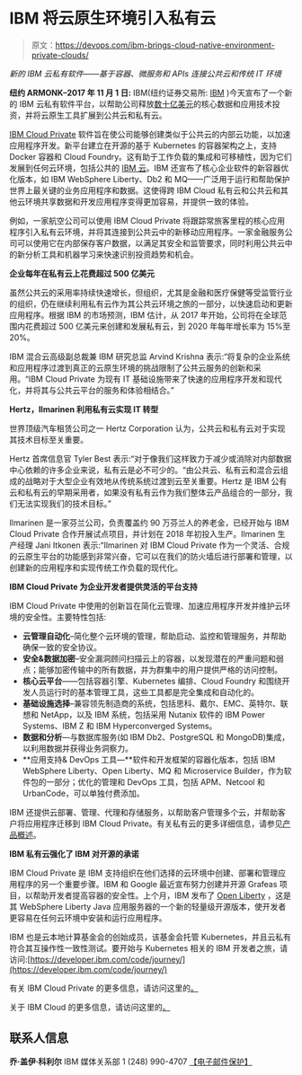 # IBM 将云原生环境引入私有云

> 原文：<https://devops.com/ibm-brings-cloud-native-environment-private-clouds/>

*新的 IBM 云私有软件——基于容器、微服务和 APIs 连接公共云和传统 IT 环境*

**纽约 ARMONK–2017 年 11 月 1 日:** IBM(纽约证券交易所: [IBM](https://www.ibm.com/investor/) )今天宣布了一个新的 IBM 云私有软件平台，以帮助公司释放[数十亿美元](https://www.forbes.com/sites/louiscolumbus/2017/04/29/roundup-of-cloud-computing-forecasts-2017/#2da9fa9731e8)的核心数据和应用技术投资，并将云原生工具扩展到公共云和私有云。

[IBM Cloud Private](https://www.ibm.com/cloud-computing/products/ibm-cloud-private/) 软件旨在使公司能够创建类似于公共云的内部云功能，以加速应用程序开发。新平台建立在开源的基于 Kubernetes 的容器架构之上，支持 Docker 容器和 Cloud Foundry。这有助于工作负载的集成和可移植性，因为它们发展到任何云环境，包括公共的 [IBM 云](https://www.ibm.com/cloud/)。IBM 还宣布了核心企业软件的新容器优化版本，如 IBM WebSphere Liberty、Db2 和 MQ——广泛用于运行和帮助保护世界上最关键的业务应用程序和数据。这使得跨 IBM Cloud 私有云和公共云和其他云环境共享数据和开发应用程序变得更加容易，并提供一致的体验。

例如，一家航空公司可以使用 IBM Cloud Private 将跟踪常旅客里程的核心应用程序引入私有云环境，并将其连接到公共云中的新移动应用程序。一家金融服务公司可以使用它在内部保存客户数据，以满足其安全和监管要求，同时利用公共云中的新分析工具和机器学习来快速识别投资趋势和机会。

**企业每年在私有云上花费超过 500 亿美元**

虽然公共云的采用率持续快速增长，但组织，尤其是金融和医疗保健等受监管行业的组织，仍在继续利用私有云作为其公共云环境之旅的一部分，以快速启动和更新应用程序。根据 IBM 的市场预测，IBM 估计，从 2017 年开始，公司将在全球范围内花费超过 500 亿美元来创建和发展私有云，到 2020 年每年增长率为 15%至 20%。

IBM 混合云高级副总裁兼 IBM 研究总监 Arvind Krishna 表示:“将复杂的企业系统和应用程序过渡到真正的云原生环境的挑战限制了公共云服务的创新和采用。“IBM Cloud Private 为现有 IT 基础设施带来了快速的应用程序开发和现代化，并将其与公共云平台的服务和体验相结合。”

**Hertz，Ilmarinen 利用私有云实现 IT 转型**

世界顶级汽车租赁公司之一 Hertz Corporation 认为，公共云和私有云对于实现其技术目标至关重要。

Hertz 首席信息官 Tyler Best 表示:“对于像我们这样致力于减少或消除对内部数据中心依赖的许多企业来说，私有云是必不可少的。“由公共云、私有云和混合云组成的战略对于大型企业有效地从传统系统过渡到云至关重要。Hertz 是 IBM 公有云和私有云的早期采用者，如果没有私有云作为我们整体云产品组合的一部分，我们无法实现我们的技术目标。”

Ilmarinen 是一家芬兰公司，负责覆盖约 90 万芬兰人的养老金，已经开始与 IBM Cloud Private 合作开展试点项目，并计划在 2018 年初投入生产。Ilmarinen 生产经理 Jani Itkonen 表示:“Ilmarinen 对 IBM Cloud Private 作为一个灵活、合规的云原生平台的功能感到非常兴奋，它可以在我们的防火墙后进行部署和管理，以创建新的应用程序和实现传统工作负载的现代化。

**IBM Cloud Private 为企业开发者提供灵活的平台支持**

IBM Cloud Private 中使用的创新旨在简化云管理、加速应用程序开发并维护云环境的安全性。主要特性包括:

*   **云管理自动化**–简化整个云环境的管理，帮助启动、监控和管理服务，并帮助确保一致的安全协议。
*   **安全&数据加密**–安全漏洞顾问扫描云上的容器，以发现潜在的严重问题和弱点；能够加密传输中的所有数据，并为群集中的用户提供严格的访问控制。
*   **核心云平台**——包括容器引擎、Kubernetes 编排、Cloud Foundry 和围绕开发人员运行时的基本管理工具，这些工具都是完全集成和自动化的。
*   **基础设施选择**–兼容领先制造商的系统，包括思科、戴尔、EMC、英特尔、联想和 NetApp，以及 IBM 系统，包括采用 Nutanix 软件的 IBM Power Systems、IBM Z 和 IBM Hyperconverged Systems。
*   **数据和分析**—与数据库服务(如 IBM Db2、PostgreSQL 和 MongoDB)集成，以利用数据并获得业务洞察力。
*   **应用支持& DevOps 工具—**软件和开发框架的容器化版本，包括 IBM WebSphere Liberty、Open Liberty、MQ 和 Microservice Builder，作为软件包的一部分；优化的管理和 DevOps 工具，包括 APM、Netcool 和 UrbanCode，可以单独付费添加。

IBM 还提供云部署、管理、代理和存储服务，以帮助客户管理多个云，并帮助客户将应用程序迁移到 IBM Cloud Private。有关私有云的更多详细信息，请参见[产品概述](https://www.ibm.com/cloud-computing/products/ibm-cloud-private/)。

**IBM 私有云强化了 IBM 对开源的承诺**

IBM Cloud Private 是 IBM 支持组织在他们选择的云环境中创建、部署和管理应用程序的另一个重要步骤。IBM 和 Google 最近宣布努力创建并开源 Grafeas 项目，以帮助开发者提高容器的安全性。上个月，IBM 发布了 [Open Liberty](https://developer.ibm.com/dwblog/2017/websphere-liberty-java-open-source/) ，这是其 WebSphere Liberty Java 应用服务器的一个新的轻量级开源版本，使开发者更容易在任何云环境中安装和运行应用程序。

IBM 也是云本地计算基金会的创始成员，该基金会托管 Kubernetes，并且云私有符合其互操作性一致性测试。要开始与 Kubernetes 相关的 IBM 开发者之旅，请访问:[https://developer.ibm.com/code/journey/](https://developer.ibm.com/code/journey/)

有关 IBM Cloud Private 的更多信息，请访问这里的[。](https://www.ibm.com/cloud-computing/products/ibm-cloud-private)

关于 IBM Cloud 的更多信息，请访问这里的[。](https://www.ibm.com/cloud-computing/)

## 联系人信息

**乔·盖伊·科利尔**
IBM 媒体关系部
1 (248) 990-4707
[【电子邮件保护】](/cdn-cgi/l/email-protection#6c060b0f03000005092c191f42050e01420f0301)